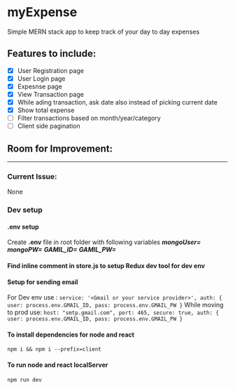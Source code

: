 # myExpense

Simple MERN stack app to keep track of your day to day expenses

## Features to include:

- [x] User Registration page
- [x] User Login page
- [x] Expesnse page
- [x] View Transaction page
- [x] While ading transaction, ask date also instead of picking current date
- [x] Show total expense
- [ ] Filter transactions based on month/year/category
- [ ] Client side pagination

## Room for Improvement:

---

### Current Issue:

None

### Dev setup

#### .env setup

Create **.env** file in root folder with following variables
**_mongoUser=<mlab or atlas or local db user name>_**
**_mongoPW=<mlab or atlas or local db password>_**
**_GAMIL_ID=<your gmail id or username from your email service provider>_**
**_GAMIL_PW=<your gmail pw or api pw or key from your email service provider>_**

#### Find inline comment in store.js to setup Redux dev tool for dev env

#### Setup for sending email

For Dev env use :
`service: '<Gmail or your service provider>', auth: { user: process.env.GMAIL_ID, pass: process.env.GMAIL_PW }`
While moving to prod use:
`host: "smtp.gmail.com", port: 465, secure: true, auth: { user: process.env.GMAIL_ID, pass: process.env.GMAIL_PW }`

#### To install dependencies for node and react

`npm i && npm i --prefix=client`

#### To run node and react localServer

`npm run dev`
